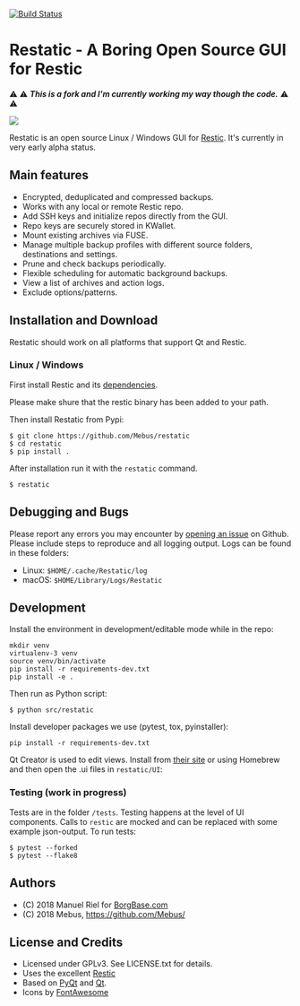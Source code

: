 [![Build Status](https://travis-ci.org/Mebus/restatic.svg?branch=master)](https://travis-ci.org/Mebus/restatic)

# Restatic - A Boring Open Source GUI for Restic

:warning: :warning: ***This is a fork and I'm currently working my way though the code.*** :warning: :warning:

![](https://i.imgur.com/T5lly19.png)

Restatic is an open source Linux / Windows GUI for [Restic](https://restic.net). It's currently in very early alpha status. 

## Main features

- Encrypted, deduplicated and compressed backups.
- Works with any local or remote Restic repo. 
- Add SSH keys and initialize repos directly from the GUI.
- Repo keys are securely stored in KWallet.
- Mount existing archives via FUSE.
- Manage multiple backup profiles with different source folders, destinations and settings.
- Prune and check backups periodically.
- Flexible scheduling for automatic background backups.
- View a list of archives and action logs.
- Exclude options/patterns.

## Installation and Download
Restatic should work on all platforms that support Qt and Restic. 

### Linux / Windows
First install Restic and its [dependencies](https://restic.net/).

Please make shure that the restic binary has been added to your path.

Then install Restatic from Pypi:

```
$ git clone https://github.com/Mebus/restatic
$ cd restatic
$ pip install .
```

After installation run it with the `restatic` command.
```
$ restatic
```

## Debugging and Bugs
Please report any errors you may encounter by [opening an issue](https://github.com/Mebus/restatic/issues) on Github. Please include steps to reproduce and all logging output. Logs can be found in these folders:

- Linux: `$HOME/.cache/Restatic/log`
- macOS: `$HOME/Library/Logs/Restatic`

## Development

Install the environment in development/editable mode while in the repo:

```
mkdir venv
virtualenv-3 venv
source venv/bin/activate
pip install -r requirements-dev.txt
pip install -e .
```

Then run as Python script:
```
$ python src/restatic
```

Install developer packages we use (pytest, tox, pyinstaller):
```
pip install -r requirements-dev.txt
```

Qt Creator is used to edit views. Install from [their site](https://www.qt.io/download) or using Homebrew and then open the .ui files in `restatic/UI`:

### Testing (work in progress)

Tests are in the folder `/tests`. Testing happens at the level of UI components. Calls to `restic` are mocked and can be replaced with some example json-output. To run tests:
```
$ pytest --forked
$ pytest --flake8
```

## Authors
 - (C) 2018 Manuel Riel for [BorgBase.com](https://www.borgbase.com)
 - (C) 2018 Mebus, https://github.com/Mebus/

## License and Credits
- Licensed under GPLv3. See LICENSE.txt for details.
- Uses the excellent [Restic](https://restic.net/)
- Based on [PyQt](https://riverbankcomputing.com/software/pyqt/intro) and [Qt](https://www.qt.io).
- Icons by [FontAwesome](https://fontawesome.com)
